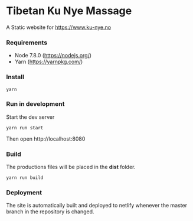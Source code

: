 # Tibetan Ku Nye Massage

A Static website for https://www.ku-nye.no

### Requirements
* Node 7.8.0 (https://nodejs.org/)
* Yarn (https://yarnpkg.com/)

### Install
```
yarn
```

### Run in development
Start the dev server
```
yarn run start
```
Then open http://localhost:8080

### Build
The productions files will be placed in the **dist** folder.
```
yarn run build
```

### Deployment
The site is automatically built and deployed to netlify whenever the master branch in the repository is changed.

